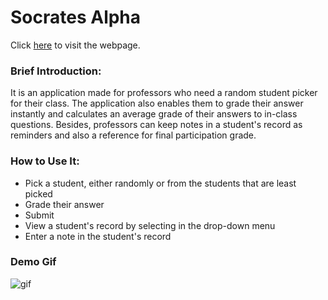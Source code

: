 # Socrates Alpha
Click [here](https://tiger-zersh-socrates-alpha.herokuapp.com/) to visit the webpage.

### Brief Introduction:
It is an application made for professors who need a random student picker for their class. The application also enables them to grade their answer instantly and calculates an average grade of their answers to in-class questions. Besides, professors can keep notes in a student's record as reminders and also a reference for final participation grade.
### How to Use It:
- Pick a student, either randomly or from the students that are least picked
- Grade their answer
- Submit
- View a student's record by selecting in the drop-down menu
- Enter a note in the student's record
### Demo Gif
![gif](https://i.pinimg.com/originals/7d/d2/cf/7dd2cf0df88fbf55336362c52adab322.gif)
